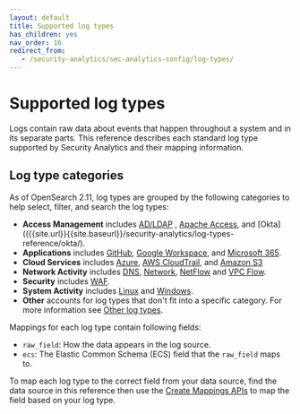 ```yaml
---
layout: default
title: Supported log types
has_children: yes
nav_order: 16
redirect_from:
   - /security-analytics/sec-analytics-config/log-types/
---
```


# Supported log types

Logs contain raw data about events that happen throughout a system and in its separate parts. This reference describes each standard log type supported by Security Analytics and their mapping information.

## Log type categories

As of OpenSearch 2.11, log types are grouped by the following categories to help select, filter, and search the log types:

- **Access Management** includes [AD/LDAP]({{site.url}}{{site.baseurl}}/security-analytics/log-types-reference/ad-ldap/) , [Apache Access]({{site.url}}{{site.baseurl}}/security-analytics/log-types-reference/apache-access/), and [Okta](({{site.url}}{{site.baseurl}}/security-analytics/log-types-reference/okta/).
- **Applications** includes [GitHub]({{site.url}}{{site.baseurl}}/security-analytics/log-types-reference/github/), [Google Workspace]({{site.url}}{{site.baseurl}}/security-analytics/log-types-reference/gworkspace/), and [Microsoft 365]({{site.url}}{{site.baseurl}}/security-analytics/log-types-reference/m365/).
- **Cloud Services** includes [Azure]({{site.url}}{{site.baseurl}}/security-analytics/log-types-reference/azure/), [AWS CloudTrail]({{site.url}}{{site.baseurl}}/security-analytics/log-types-reference/cloudtrail/), and [Amazon S3]({{site.url}}{{site.baseurl}}/security-analytics/log-types-reference/s3/)
- **Network Activity** includes [DNS]({{site.url}}{{site.baseurl}}/security-analytics/log-types-reference/dns/), [Network]({{site.url}}{{site.baseurl}}/security-analytics/log-types-reference/network/), [NetFlow]({{site.url}}{{site.baseurl}}/security-analytics/log-types-reference/netflow/) and [VPC Flow]({{site.url}}{{site.baseurl}}/security-analytics/log-types-reference/vpc/).
- **Security** includes [WAF]({{site.url}}{{site.baseurl}}/security-analytics/log-types-reference/waf/).
- **System Activity** includes [Linux]({{site.url}}{{site.baseurl}}/security-analytics/log-types-reference/linux/) and [Windows]({{site.url}}{{site.baseurl}}/security-analytics/log-types-reference/windows/).
- **Other** accounts for log types that don't fit into a specific category. For more information see [Other log types]({{site.url}}{{site.baseurl}}/security-analytics/log-types-reference/other/).

Mappings for each log type contain following fields:

- `raw_field`: How the data appears in the log source.
- `ecs`: The Elastic Common Schema (ECS) field that the `raw_field` maps to.

To map each log type to the correct field from your data source, find the data source in this reference then use the [Create Mappings APIs]({{site.url}}{{site.baseurl}}/security-analytics/api-tools/mappings-api/) to map the field based on your log type.

